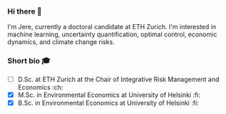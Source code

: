 ### Hi there 👋

I'm Jere, currently a doctoral candidate at ETH Zurich. I'm interested in machine learning, uncertainty quantification, optimal control, economic dynamics, and climate change risks. 

### Short bio :mortar_board:
* [ ] D.Sc. at ETH Zurich at the Chair of Integrative Risk Management and Economics :ch:
* [x] M.Sc. in Environmental Economics at University of Helsinki :fi:
* [x] B.Sc. in Environmental Economics at University of Helsinki :fi:
